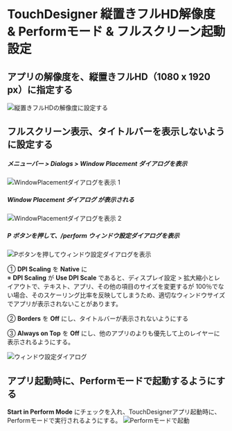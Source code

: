 # TouchDesigner 縦置きフルHD解像度 & Performモード & フルスクリーン起動設定


## アプリの解像度を、縦置きフルHD（1080 x 1920 px）に指定する
![縦置きフルHDの解像度に設定する](https://user-images.githubusercontent.com/1692957/122863750-574d4380-d35e-11eb-84e2-bb23dcebb7c9.jpg)


## フルスクリーン表示、タイトルバーを表示しないように設定する

##### メニューバー > Dialogs > Window Placement ダイアログを表示
![WindowPlacementダイアログを表示 1](https://user-images.githubusercontent.com/1692957/122867049-e872e900-d363-11eb-9a23-212f37cc8a57.jpg)

##### Window Placement ダイアログ が表示される
![WindowPlacementダイアログを表示 2](https://user-images.githubusercontent.com/1692957/122867345-4b648000-d364-11eb-9d58-51612eb4f99f.jpg)

##### P ボタンを押して、/perform ウィンドウ設定ダイアログを表示
![Pボタンを押してウィンドウ設定ダイアログを表示](https://user-images.githubusercontent.com/1692957/122878019-37277f80-d372-11eb-8b24-0f5c26c9d991.png)


① **DPI Scaling** を **Native** に
<br/>
※ **DPI Scaling** が **Use DPI Scale** であると、ディスプレイ設定 > 拡大縮小とレイアウトで、テキスト、アプリ、その他の項目のサイズを変更するが 100％でない場合、そのスケーリング比率を反映してしまうため、適切なウィンドウサイズでアプリが表示されないことがあります。

② **Borders** を **Off** にし、タイトルバーが表示されないようにする

③ **Always on Top** を **Off** にし、他のアプリのよりも優先して上のレイヤーに表示されるようにする。

![ウィンドウ設定ダイアログ](https://user-images.githubusercontent.com/1692957/122905716-6ba83500-d38c-11eb-8e6b-9a06b43a39b7.jpg)


## アプリ起動時に、**Performモード**で起動するようにする

**Start in Perform Mode** にチェックを入れ、TouchDesignerアプリ起動時に、Performモードで実行されるようにする。
![Performモードで起動](https://user-images.githubusercontent.com/1692957/122906809-8333ed80-d38d-11eb-83a9-1950ae87c322.jpg)



